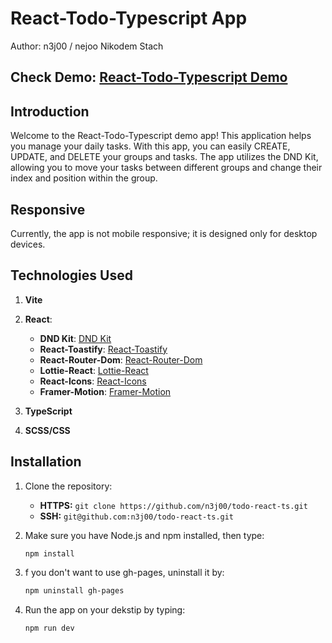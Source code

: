# React-Todo-Typescript App
Author: n3j00 / nejoo Nikodem Stach

## Check Demo: [React-Todo-Typescript Demo](https://n3j00.github.io/todo-react-ts/)

## Introduction

Welcome to the React-Todo-Typescript demo app! This application helps you manage your daily tasks. With this app, you can easily CREATE, UPDATE, and DELETE your groups and tasks. The app utilizes the DND Kit, allowing you to move your tasks between different groups and change their index and position within the group.

## Responsive
Currently, the app is not mobile responsive; it is designed only for desktop devices.

## Technologies Used

1. **Vite**
2. **React**:
   - **DND Kit**: [DND Kit](https://dndkit.com/)
   - **React-Toastify**: [React-Toastify](https://www.npmjs.com/package/react-toastify)
   - **React-Router-Dom**: [React-Router-Dom](https://reactrouter.com/en/main)
   - **Lottie-React**: [Lottie-React](https://www.npmjs.com/package/lottie-react)
   - **React-Icons**: [React-Icons](https://react-icons.github.io/react-icons/)
   - **Framer-Motion**: [Framer-Motion](https://www.framer.com/motion/)
   
4. **TypeScript**
5. **SCSS/CSS**

## Installation

1. Clone the repository:

   - **HTTPS:** `git clone https://github.com/n3j00/todo-react-ts.git`
   - **SSH:** `git@github.com:n3j00/todo-react-ts.git`

2. Make sure you have Node.js and npm installed, then type:

   ```bash
   npm install

3. f you don't want to use gh-pages, uninstall it by:

   ```bash
   npm uninstall gh-pages

4. Run the app on your dekstip by typing:

   ```bash
   npm run dev
   

   
